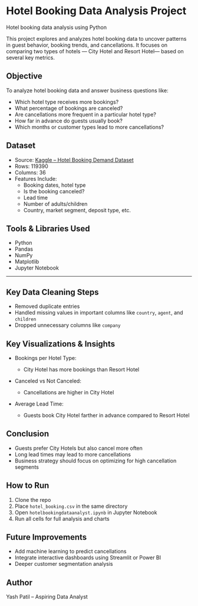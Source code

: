 #  Hotel Booking Data Analysis Project
Hotel booking data analysis using Python

This project explores and analyzes hotel booking data to uncover patterns in guest behavior, booking trends, and cancellations. It focuses on comparing two types of hotels — City Hotel and Resort Hotel— based on several key metrics.


## Objective

To analyze hotel booking data and answer business questions like:
- Which hotel type receives more bookings?
- What percentage of bookings are canceled?
- Are cancellations more frequent in a particular hotel type?
- How far in advance do guests usually book?
- Which months or customer types lead to more cancellations?

##  Dataset

- Source: [Kaggle – Hotel Booking Demand Dataset](https://www.kaggle.com/datasets/jessemostipak/hotel-booking-demand)
- Rows: 119390
- Columns:  36
- Features Include:
  - Booking dates, hotel type
  - Is the booking canceled?
  - Lead time
  - Number of adults/children
  - Country, market segment, deposit type, etc.

##  Tools & Libraries Used

- Python
- Pandas
- NumPy
- Matplotlib
- Jupyter Notebook

---

##  Key Data Cleaning Steps

- Removed duplicate entries
- Handled missing values in important columns like `country`, `agent`, and `children`
- Dropped unnecessary columns like `company`

##  Key Visualizations & Insights

- Bookings per Hotel Type:
  - City Hotel has more bookings than Resort Hotel

- Canceled vs Not Canceled:
  - Cancellations are higher in City Hotel

- Average Lead Time:
  - Guests book City Hotel farther in advance compared to Resort Hotel


##  Conclusion

- Guests prefer City Hotels but also cancel more often
- Long lead times may lead to more cancellations
- Business strategy should focus on optimizing for high cancellation segments


##  How to Run

1. Clone the repo
2. Place `hotel_booking.csv` in the same directory
3. Open `hotelbookingdataanalyst.ipynb` in Jupyter Notebook
4. Run all cells for full analysis and charts


##  Future Improvements

- Add machine learning to predict cancellations
- Integrate interactive dashboards using Streamlit or Power BI
- Deeper customer segmentation analysis


##  Author

Yash Patil – Aspiring Data Analyst
